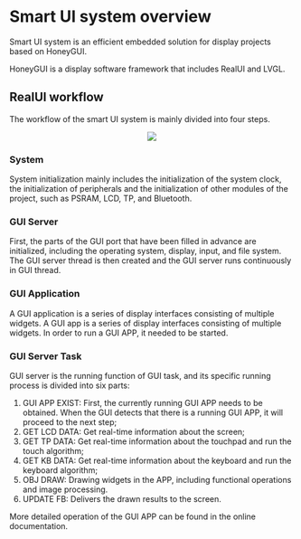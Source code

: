 # Smart UI system overview

Smart UI system is an efficient embedded solution for display projects based on HoneyGUI.

HoneyGUI is a display software framework that includes RealUI and LVGL.

## RealUI workflow

The workflow of the smart UI system is mainly divided into four steps.

<center><img src="https://foruda.gitee.com/images/1703054193639447830/2052fd20_9325830.png",alt="GUI flow.png"/></center>

### System

System initialization mainly includes the initialization of the system clock, the initialization of peripherals and the initialization of other modules of the project, such as PSRAM, LCD, TP, and Bluetooth.

### GUI Server

First, the parts of the GUI port that have been filled in advance are initialized, including the operating system, display, input, and file system. The GUI server thread is then created and the GUI server runs continuously in GUI thread.

### GUI Application

A GUI application is a series of display interfaces consisting of multiple widgets. A GUI app is a series of display interfaces consisting of multiple widgets. In order to run a GUI APP, it needed to be started.

### GUI Server Task

GUI server is the running function of GUI task, and its specific running process is divided into six parts:

1. GUI APP EXIST: First, the currently running GUI APP needs to be obtained. When the GUI detects that there is a running GUI APP, it will proceed to the next step;
2. GET LCD DATA: Get real-time information about the screen;
3. GET TP DATA: Get real-time information about the touchpad and run the touch algorithm;
4. GET KB DATA: Get real-time information about the keyboard and run the keyboard algorithm;
5. OBJ DRAW: Drawing widgets in the APP, including functional operations and image processing.
6. UPDATE FB: Delivers the drawn results to the screen.

More detailed operation of the GUI APP can be found in the online documentation.
